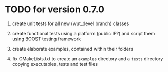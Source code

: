 # TODO for version 0.7.0

1. create unit tests for all new (wut_devel branch) classes

2. create functional tests using a platform (public IP?) and script them using BOOST testing framework

3. create elaborate examples, contained within their folders

4. fix CMakeLists.txt to create an `examples` directory and a `tests` directory copying executables, tests and test files
